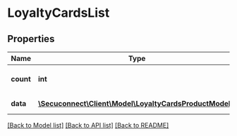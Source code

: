 # LoyaltyCardsList

## Properties
Name | Type | Description | Notes
------------ | ------------- | ------------- | -------------
**count** | **int** | Number of existing loyalty cards | 
**data** | [**\Secuconnect\Client\Model\LoyaltyCardsProductModel[]**](LoyaltyCardsProductModel.md) | GET Loyalty/Cards | 

[[Back to Model list]](../README.md#documentation-for-models) [[Back to API list]](../README.md#documentation-for-api-endpoints) [[Back to README]](../README.md)


